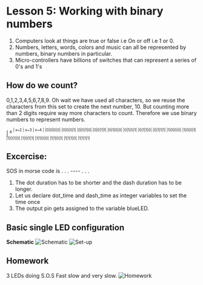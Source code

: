 # Lesson 5: Working with binary numbers
1. Computers look at things are true or false i.e On or off i.e 1 or 0.
2. Numbers, letters, words, colors and music can all be represented by numbers, binary numbers in particular.
3. Micro-controllers have billions of switches that can represent a series of 0's and 1's

## How do we count?
0,1,2,3,4,5,6,7,8,9. Oh wait we have used all characters, so we reuse the characters from this set to create the next number, 10. 
But counting more than 2 digits require way more characters to count. Therefore we use binary numbers to represent numbers.

| <sup>x<sup> | x~2 | x~3 | x~4 |
|0|0|0|0|
|0|0|0|1|
|0|0|1|0|
|0|0|1|1|
|0|1|0|0|
|0|1|0|1|
|0|1|1|0|
|0|1|1|1|
|1|0|0|0|
|1|0|0|1|
|1|0|1|0|
|1|0|1|1|
|1|1|0|0|
|1|1|0|1|
|1|1|1|0|
|1|1|1|1|


## Excercise:
SOS in morse code is  . . . ---- . . . 
1. The dot duration has to be shorter and the dash duration has to be longer. 
2. Let us declare dot_time and dash_time as integer variables to set the time once
3. The output pin gets assigned to the variable blueLED.

## Basic single LED configuration
**Schematic**
![Schematic](images/img2.png)
![Set-up](images/img1.png)

## Homework
3 LEDs doing S.O.S Fast slow and very slow.
![Homework](images/img3.png)